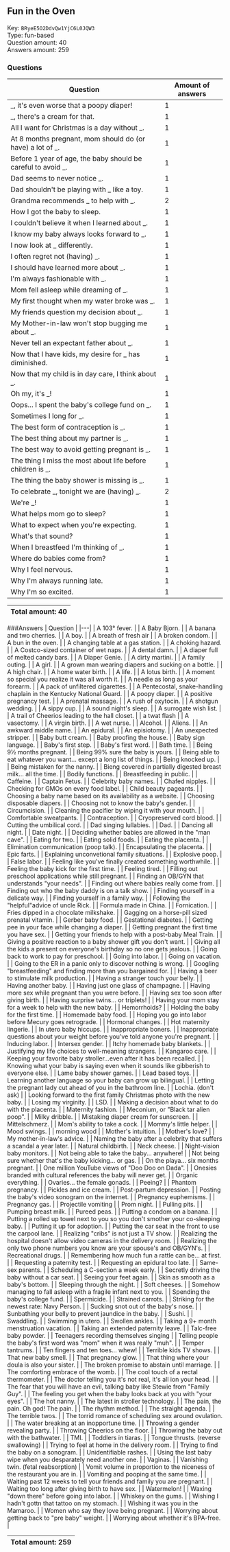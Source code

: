 ## Fun in the Oven
Key: `BRyeE5O2DdvQw1YjC6L0JQW3`  
Type: fun-based  
Question amount: 40  
Answers amount: 259
### Questions
| Question | Amount of answers |
|---|---|
| _, it's even worse that a poopy diaper! | 1 |
| _, there's a cream for that. | 1 |
| All I want for Christmas is a day without _. | 1 |
| At 8 months pregnant, mom should do (or have) a lot of _. | 1 |
| Before 1 year of age, the baby should be careful to avoid _. | 1 |
| Dad seems to never notice _. | 1 |
| Dad shouldn't be playing with _ like a toy. | 1 |
| Grandma recommends _ to help with _. | 2 |
| How I got the baby to sleep. | 1 |
| I couldn't believe it when I learned about _. | 1 |
| I know my baby always looks forward to _. | 1 |
| I now look at _ differently. | 1 |
| I often regret not (having) _. | 1 |
| I should have learned more about _. | 1 |
| I'm always fashionable with _. | 1 |
| Mom fell asleep while dreaming of _. | 1 |
| My first thought when my water broke was _. | 1 |
| My friends question my decision about _. | 1 |
| My Mother-in-law won't stop bugging me about _. | 1 |
| Never tell an expectant father about _. | 1 |
| Now that I have kids, my desire for _ has diminished. | 1 |
| Now that my child is in day care, I think about _. | 1 |
| Oh my, it's _! | 1 |
| Oops... I spent the baby's college fund on _. | 1 |
| Sometimes I long for _. | 1 |
| The best form of contraception is _. | 1 |
| The best thing about my partner is _. | 1 |
| The best way to avoid getting pregnant is _. | 1 |
| The thing I miss the most about life before children is _. | 1 |
| The thing the baby shower is missing is _. | 1 |
| To celebrate _, tonight we are (having) _. | 2 |
| We're _! | 1 |
| What helps mom go to sleep? | 1 |
| What to expect when you're expecting. | 1 |
| What's that sound? | 1 |
| When I breastfeed I'm thinking of _. | 1 |
| Where do babies come from? | 1 |
| Why I feel nervous. | 1 |
| Why I'm always running late. | 1 |
| Why I'm so excited. | 1 |

|Total amount: 40|
|---|

###Answers
| Question |
|---|
| A 103° fever. |
| A Baby Bjorn. |
| A banana and two cherries. |
| A boy. |
| A breath of fresh air |
| A broken condom. |
| A bun in the oven. |
| A changing table at a gas station. |
| A choking hazard. |
| A Costco-sized container of wet naps. |
| A dental damn. |
| A diaper full of melted candy bars. |
| A Diaper Genie. |
| A dirty martini. |
| A family outing. |
| A girl. |
| A grown man wearing diapers and sucking on a bottle. |
| A high chair. |
| A home water birth. |
| A life. |
| A lotus birth. |
| A moment so special you realize it was all worth it. |
| A needle as long as your forearm. |
| A pack of unfiltered cigarettes. |
| A Pentecostal, snake-handling chaplain in the Kentucky National Guard. |
| A poopy diaper. |
| A positive pregnancy test. |
| A prenatal massage. |
| A rush of oxytocin. |
| A shotgun wedding. |
| A sippy cup. |
| A sound night's sleep. |
| A surrogate wish list. |
| A trail of Cheerios leading to the hall closet. |
| a twat flash |
| A vasectomy. |
| A virgin birth. |
| A wet nurse. |
| Alcohol. |
| Aliens. |
| An awkward middle name. |
| An epidural. |
| An episiotomy. |
| An unexpected stripper. |
| Baby butt cream. |
| Baby proofing the house. |
| Baby sign language. |
| Baby's first step. |
| Baby's first word. |
| Bath time. |
| Being 9½ months pregnant. |
| Being 99% sure the baby is yours. |
| Being able to eat whatever you want... except a long list of things. |
| Being knocked up. |
| Being mistaken for the nanny. |
| Bieng covered in partially digested breast milk... all the time. |
| Bodily functions. |
| Breastfeeding in public. |
| Caffeine. |
| Captain Fetus. |
| Celebrity baby names. |
| Chafed nipples. |
| Checking for GMOs on every food label. |
| Child beauty pageants. |
| Choosing a baby name based on its availability as a website. |
| Choosing disposable diapers. |
| Choosing not to know the baby's gender. |
| Circumcision. |
| Cleaning the pacifier by wiping it with your mouth. |
| Comfortable sweatpants. |
| Contraception. |
| Cryopreserved cord blood. |
| Cutting the umbilical cord. |
| Dad singing lullabies. |
| Dad. |
| Dancing all night. |
| Date night. |
| Deciding whether babies are allowed in the "man cave". |
| Eating for two. |
| Eating solid foods. |
| Eating the placenta. |
| Elimination communication (poop talk). |
| Encapsulating the placenta. |
| Epic farts. |
| Explaining unconvetional family situations. |
| Explosive poop. |
| False labor. |
| Feeling like you've finally created something worthwhile. |
| Feeling the baby kick for the first time. |
| Feeling tired. |
| Filling out preschool applications while still pregnant. |
| Finding an OB/GYN that understands "your needs". |
| Finding out where babies really come from. |
| Finding out who the baby daddy is on a talk show. |
| Finding yourself in a delicate way. |
| Finding yourself in a family way. |
| Following the "helpful"advice of uncle Rick. |
| Formula made in China. |
| Fornication. |
| Fries dipped in a chocolate milkshake. |
| Gagging on a horse-pill sized prenatal vitamin. |
| Gerber baby food. |
| Gestational diabetes. |
| Getting pee in your face while changing a diaper. |
| Getting pregnant the first time you have sex. |
| Getting your friends to help with a post-baby Meal Train. |
| Giving a positive reaction to a baby shower gift you don't want. |
| Giving all the kids a present on everyone's birthday so no one gets jealous. |
| Going back to work to pay for preschool. |
| Going into labor. |
| Going on vacation. |
| Going to the ER in a panic only to discover nothing is wrong. |
| Googling "breastfeeding" and finding more than you bargained for. |
| Having a beer to stimulate milk production. |
| Having a stranger touch your belly. |
| Having another baby. |
| Having just one glass of champagne. |
| Having more sex while pregnant than you were before. |
| Having sex too soon after giving birth. |
| Having surprise twins... or triplets! |
| Having your mom stay for a week to help with the new baby. |
| Hemorrhoids? |
| Holding the baby for the first time. |
| Homemade baby food. |
| Hoping you go into labor before Mecury goes retrograde. |
| Hormonal changes. |
| Hot maternity lingerie. |
| In utero baby hiccups. |
| Inappropriate boners. |
| Inappropriate questions about your weight before you've told anyone you're pregnant. |
| Inducing labor. |
| Intersex gender. |
| Itchy homemade baby blankets. |
| Justifying my life choices to well-meaning strangers. |
| Kangaroo care. |
| Keeping your favorite baby stroller...even after it has been recalled. |
| Knowing what your baby is saying even when it sounds like gibberish to everyone else. |
| Lame baby shower games. |
| Lead based toys. |
| Learning another language so your baby can grow up bilingual. |
| Letting the pregnant lady cut ahead of you in the bathroom line. |
| Lochia. (don't ask) |
| Looking forward to the first family Christmas photo with the new baby. |
| Losing my virginity. |
| LSD. |
| Making a decision about what to do with the placenta. |
| Maternity fashion. |
| Meconium, or "Black tar alien poop". |
| Milky dribble. |
| Mistaking diaper cream for sunscreen. |
| Mittelschmerz. |
| Mom's ability to take a cock. |
| Mommy's little helper. |
| Mood swings. |
| morning wood |
| Mother's intuition. |
| Mother's love? |
| My mother-in-law's advice. |
| Naming the baby after a celebrity that suffers a scandal a year later. |
| Natural childbirth. |
| Neck cheese. |
| Night-vision baby monitors. |
| Not being able to take the baby... anywhere! |
| Not being sure whether that's the baby kicking... or gas. |
| On the playa... six months pregnant. |
| One million YouTube views of "Doo Doo on Dada". |
| Onesies branded with cultural references the baby will never get. |
| Organic everything. |
| Ovaries... the female gonads. |
| Peeing? |
| Phantom pregnancy. |
| Pickles and ice cream. |
| Post-partum depression. |
| Posting the baby's video sonogram on the internet. |
| Pregnancy euphemisms. |
| Pregnancy gas. |
| Projectile vomiting |
| Prom night. |
| Pulling pits. |
| Pumping breast milk. |
| Pureed peas. |
| Putting a condom on a banana. |
| Putting a rolled up towel next to you so you don't smother your co-sleeping baby. |
| Putting it up for adoption. |
| Putting the car seat in the front to use the carpool lane. |
| Realizing "cribs" is not just a TV show. |
| Realizing the hospital doesn't allow video cameras in the delivery room. |
| Realizing the only two phone numbers you know are your spouse's and OB/GYN's. |
| Recreational drugs. |
| Remembering how much fun a rattle can be... at first. |
| Requesting a paternity test. |
| Requesting an epidural too late. |
| Same-sex parents. |
| Scheduling a C-section a week early. |
| Secretly driving the baby without a car seat. |
| Seeing your feet again. |
| Skin as smooth as a baby's bottom. |
| Sleeping through the night. |
| Soft cheeses. |
| Somehow managing to fall asleep with a fragile infant next to you. |
| Spending the baby's college fund. |
| Spermicide. |
| Strained carrots. |
| Striking for the newest rate: Navy Person. |
| Sucking snot out of the baby's nose. |
| Sunbathing your belly to prevent jaundice in the baby. |
| Sushi. |
| Swaddling. |
| Swimming in utero. |
| Swollen ankles. |
| Taking a 9+ month menstruation vacation. |
| Taking an extended paternity leave. |
| Talc-free baby powder. |
| Teenagers recording themselves singing |
| Telling people the baby's first word was "mom" when it was really "muh". |
| Temper tantrums. |
| Ten fingers and ten toes... whew! |
| Terrible kids TV shows. |
| That new baby smell. |
| That pregnancy glow. |
| That thing where your doula is also your sister. |
| The broken promise to abstain until marriage. |
| The comforting embrace of the womb. |
| The cool touch of a rectal thermometer. |
| The doctor telling you it's not real, it's all ion your head. |
| The fear that you will have an evil, talking baby like Stewie from "Family Guy". |
| The feeling you get when the baby looks back at you with "your eyes". |
| The hot nanny. |
| The latest in stroller technology. |
| The pain, the pain. Oh god! The pain. |
| The rhythm method. |
| The straight agenda. |
| The terrible twos. |
| The torrid romance of scheduling sex around ovulation. |
| The water breaking at an inopportune time. |
| Throwing a gender revealing party. |
| Throwing Cheerios on the floor. |
| Throwing the baby out with the bathwater. |
| TMI. |
| Toddlers in tiaras. |
| Tongue thrusts. (reverse swallowing) |
| Trying to feel at home in the delivery room. |
| Trying to find the baby on a sonogram. |
| Unidentifiable rashes. |
| Using the last baby wipe when you desparately need another one. |
| Vaginas. |
| Vanishing twin. (fetal reabsorption) |
| Vomit volume in proportion to the niceness of the restaurant you are in. |
| Vomiting and pooping at the same time. |
| Waiting past 12 weeks to tell your friends and family you are pregnant. |
| Waiting too long after giving birth to have sex. |
| Watermelon! |
| Waxing "down there" before going into labor. |
| Whiskey on the gums. |
| Wishing I hadn't gottn that tattoo on my stomach. |
| Wishing it was you in the Mamaroo. |
| Women who say they love being pregnant. |
| Worrying about getting back to "pre baby" weight. |
| Worrying about whether it's BPA-free. |

|Total amount: 259|
|---|